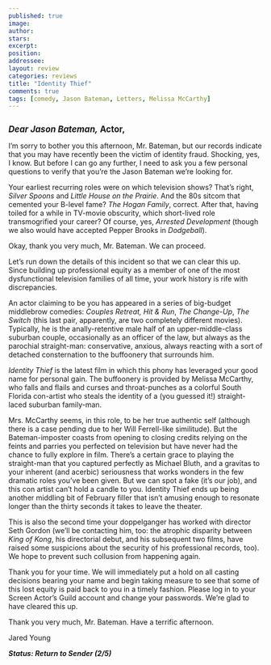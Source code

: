 ```yaml
---
published: true
image:
author: 
stars: 
excerpt: 
position: 
addressee: 
layout: review
categories: reviews
title: "Identity Thief"
comments: true
tags: [comedy, Jason Bateman, Letters, Melissa McCarthy]
---
```

<div><p><span class="full-image-block ssNonEditable"><span><a href="/letters/2013/2/11/identity-thief.html"><img src="http://static.squarespace.com/static/5005f6bcc4aa41161b33e89e/5329cf1fe4b07c068ebf74de/5329cf1fe4b07c068ebf77b4/1360617771587/identity-thief.jpg" alt="" /></a></span></span></p>
<p><span style="font-size:120%;"><strong><em>Dear Jason Bateman,</em> Actor,</strong></span></p>
<p>I&rsquo;m sorry to bother you this afternoon, Mr. Bateman, but our records indicate that you may have recently been the victim of identity fraud. Shocking, yes, I know. But before I can go any further, I need to ask you a few personal questions to verify that you&rsquo;re the Jason Bateman we&rsquo;re looking for.&nbsp;</p>
<p>Your earliest recurring roles were on which television shows? That&rsquo;s right, <em>Silver Spoons</em> and <em>Little House on the Prairie</em>. And the 80s sitcom that cemented your B-level fame? <em>The Hogan Family</em>, correct. After that, having toiled for a while in TV-movie obscurity, which short-lived role transmogrified your career? Of course, yes, <em>Arrested Development </em>(though we also would have accepted Pepper Brooks in <em>Dodgeball</em>).</p>
<p>Okay, thank you very much, Mr. Bateman. We can proceed.&nbsp;</p>
<p>Let&rsquo;s run down the details of this incident so that we can clear this up.&nbsp; Since building up professional equity as a member of one of the most dysfunctional television families of all time, your work history is rife with discrepancies.&nbsp;</p>
<p>An actor claiming to be you has appeared in a series of big-budget middlebrow comedies: <em>Couples Retreat, Hit &amp; Run</em>, <em>The Change-Up</em>, <em>The Switch</em> (this last pair, apparently, are two completely different movies). Typically, he is the anally-retentive male half of an upper-middle-class suburban couple, occasionally as an officer of the law, but always as the parochial straight-man: conservative, anxious, always reacting with a sort of detached consternation to the buffoonery that surrounds him.&nbsp;</p>
<p><em>Identity Thief</em> is the latest film in which this phony has leveraged your good name for personal gain. The buffoonery is provided by Melissa McCarthy, who falls and flails and curses and throat-punches as a colorful South Florida con-artist who steals the identity of a (you guessed it!) straight-laced suburban family-man.</p>
<p>Mrs. McCarthy seems, in this role, to be her true authentic self (although there is a case pending due to her Will Ferrell-like similitude). But the Bateman-imposter coasts from opening to closing credits relying on the feints and parries you perfected on television but have never had the chance to fully explore in film. There&rsquo;s a certain grace to playing the straight-man that you captured perfectly as Michael Bluth, and a gravitas to your inherent (and acerbic) seriousness that works wonders in the few dramatic roles you&rsquo;ve been given. But we can spot a fake (it&rsquo;s our job), and this con artist can&rsquo;t hold a candle to you. Identity Thief ends up being another middling bit of February filler that isn&rsquo;t amusing enough to resonate longer than the thirty seconds it takes to leave the theater.&nbsp; &nbsp;</p>
<p>This is also the second time your doppelganger has worked with director Seth Gordon (we&rsquo;ll be contacting him, too: the atrophic disparity between <em>King of Kong</em>, his directorial debut, and his subsequent two films, have raised some suspicions about the security of his professional records, too). We hope to prevent such collusion from happening again.&nbsp;</p>
<p>Thank you for your time. We will immediately put a hold on all casting decisions bearing your name and begin taking measure to see that some of this lost equity is paid back to you in a timely fashion. Please log in to your Screen Actor&rsquo;s Guild account and change your passwords. We&rsquo;re glad to have cleared this up.</p>
<p>Thank you very much, Mr. Bateman. Have a terrific afternoon.</p>
<p>Jared Young</p>
<p><strong><em>Status: Return to Sender (2/5)</em></strong></p></div>
